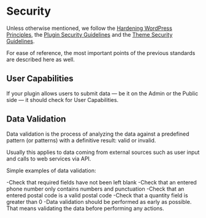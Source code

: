 # Security

Unless otherwise mentioned, we follow the [Hardening WordPress Principles](https://codex.wordpress.org/Hardening_WordPress), the [Plugin Security Guidelines](https://developer.wordpress.org/plugins/security/) and the [Theme Security Guidelines](https://developer.wordpress.org/themes/theme-security/).


For ease of reference, the most important points of the previous standards are described here as well.

## User Capabilities
If your plugin allows users to submit data — be it on the Admin or the Public side — it should check for User Capabilities.

## Data Validation
Data validation is the process of analyzing the data against a predefined pattern (or patterns) with a definitive result: valid or invalid.

Usually this applies to data coming from external sources such as user input and calls to web services via API.

Simple examples of data validation:

-Check that required fields have not been left blank
-Check that an entered phone number only contains numbers and punctuation
-Check that an entered postal code is a valid postal code
-Check that a quantity field is greater than 0
-Data validation should be performed as early as possible. That means validating the data before performing any actions.
